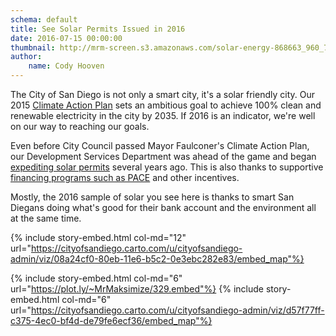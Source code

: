 ```yaml
---
schema: default
title: See Solar Permits Issued in 2016
date: 2016-07-15 00:00:00
thumbnail: http://mrm-screen.s3.amazonaws.com/solar-energy-868663_960_720.jpg
author:
    name: Cody Hooven
---
```




The City of San Diego is not only a smart city, it's a solar friendly city.  Our 2015 <a href="https://www.sandiego.gov/sustainability" target="_blank">Climate Action Plan</a> sets an ambitious goal to achieve 100% clean and renewable electricity in the city by 2035. If 2016 is an indicator, we're well on our way to reaching our goals.

Even before City Council passed Mayor Faulconer's Climate Action Plan, our Development Services Department was ahead of the game and began <a href="https://www.sandiego.gov/development-services/streamlining-residential-solar-panel-systems-permitting" target="_blank">expediting solar permits</a> several years ago. This is also thanks to supportive <a href="http://energycenter.org/policy/property-assessed-clean-energy-pace" target="_blank"> financing programs such as PACE</a> and other incentives.

<!--more-->

Mostly, the 2016 sample of solar you see here is thanks to smart San Diegans doing what's good for their bank account and the environment all at the same time.

{% include story-embed.html col-md="12" url="https://cityofsandiego.carto.com/u/cityofsandiego-admin/viz/08a24cf0-80eb-11e6-b5c2-0e3ebc282e83/embed_map"%}

{% include story-embed.html col-md="6" url="https://plot.ly/~MrMaksimize/329.embed"%}
{% include story-embed.html col-md="6" url="https://cityofsandiego.carto.com/u/cityofsandiego-admin/viz/d57f77ff-c375-4ec0-bf4d-de79fe6ecf36/embed_map"%}
